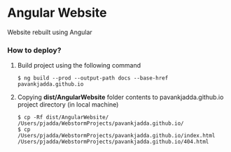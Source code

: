 # Angular Website

Website rebuilt using Angular 

### How to deploy?
1. Build project using the following command
    ```shell script
    $ ng build --prod --output-path docs --base-href pavankjadda.github.io
    ```
2. Copying **dist/AngularWebsite** folder contents to pavankjadda.github.io project directory (in local machine)
    ```shell script
    $ cp -Rf dist/AngularWebsite/ /Users/pjadda/WebstormProjects/pavankjadda.github.io/
    $ cp /Users/pjadda/WebstormProjects/pavankjadda.github.io/index.html /Users/pjadda/WebstormProjects/pavankjadda.github.io/404.html
    ```
